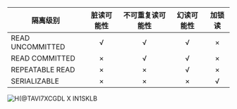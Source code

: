 
| 隔离级别         | 脏读可能性 | 不可重复读可能性 | 幻读可能性 | 加锁读 |
| ---------------- | :--------: | :--------------: | :--------: | :----: |
| READ UNCOMMITTED |     √      |        √         |     √      |   ×    |
| READ COMMITTED   |     ×      |        √         |     √      |   ×    |
| REPEATABLE READ  |     ×      |        ×         |     √      |   ×    |
| SERIALIZABLE     |     ×      |        ×         |     ×      |   √    |

![H(@TAVI7XCGDL X IN1SKLB](https://user-images.githubusercontent.com/106834223/199880140-fcd4a844-3798-44c1-a487-5462aaee0d36.png)
